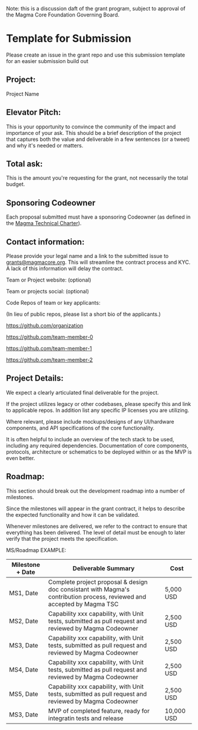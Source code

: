 Note: this is a discussion daft of the grant program, subject to approval of the Magma Core Foundation Governing Board.

# Template for Submission

Please create an issue in the grant repo and use this submission template for an easier submission build out

## Project:

Project Name

## Elevator Pitch:

This is your opportunity to convince the community of the impact and importance of your ask. This should be a brief description of the project that captures both the value and deliverable in a few sentences (or a tweet) and why it's needed or matters.

## Total ask:

This is the amount you're requesting for the grant, not necessarily the total budget.

## Sponsoring Codeowner

Each proposal submitted must have a sponsoring Codeowner (as defined in the [Magma Technical Charter](https://github.com/magma/Governance/blob/main/CHARTER.md)).

## Contact information:

Please provide your legal name and a link to the submitted issue to grants@magmacore.org. This will streamline the contract process and KYC. A lack of this information will delay the contract.

Team or Project website: (optional)

Team or projects social: (optional)

Code Repos of team or key applicants:

(In lieu of public repos, please list a short bio of the applicants.)

https://github.com/organization

https://github.com/team-member-0

https://github.com/team-member-1

https://github.com/team-member-2

## Project Details:

We expect a clearly articulated final deliverable for the project.

If the project utilizes legacy or other codebases, please specify this and link to applicable repos. In addition list any specific IP licenses you are utilizing.

Where relevant, please include mockups/designs of any UI/hardware components, and API specifications of the core functionality.

It is often helpful to include an overview of the tech stack to be used, including any required dependencies. Documentation of core components, protocols, architecture or schematics to be deployed within or as the MVP is even better.

## Roadmap:

This section should break out the development roadmap into a number of milestones.

Since the milestones will appear in the grant contract, it helps to describe the expected functionality and how it can be validated.

Whenever milestones are delivered, we refer to the contract to ensure that everything has been delivered. The level of detail must be enough to later verify that the project meets the specification.

MS/Roadmap EXAMPLE:

| Milestone + Date | Deliverable Summary | Cost |
| - | - | - |
| MS1, Date	| Complete project proposal & design doc consistant with Magma's contribution process, reviewed and accepted by Magma TSC | 5,000 USD
| MS2, Date	| Capability xxx capability, with Unit tests, submitted as pull request and reviewed by Magma Codeowner	| 2,500 USD
| MS3, Date	| Capability xxx capability, with Unit tests, submitted as pull request and reviewed by Magma Codeowner	| 2,500 USD
| MS4, Date	| Capability xxx capability, with Unit tests, submitted as pull request and reviewed by Magma Codeowner	| 2,500 USD
| MS5, Date	| Capability xxx capability, with Unit tests, submitted as pull request and reviewed by Magma Codeowner	| 2,500 USD
| MS3, Date	| MVP of completed feature, ready for integratin tests and release	| 10,000 USD
